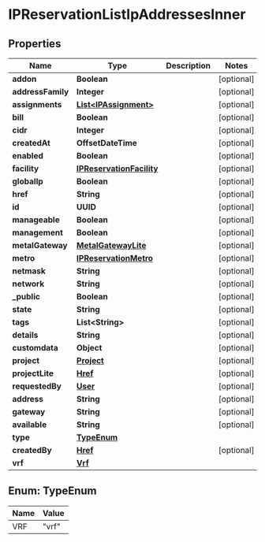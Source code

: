 

# IPReservationListIpAddressesInner


## Properties

| Name | Type | Description | Notes |
|------------ | ------------- | ------------- | -------------|
|**addon** | **Boolean** |  |  [optional] |
|**addressFamily** | **Integer** |  |  [optional] |
|**assignments** | [**List&lt;IPAssignment&gt;**](IPAssignment.md) |  |  [optional] |
|**bill** | **Boolean** |  |  [optional] |
|**cidr** | **Integer** |  |  [optional] |
|**createdAt** | **OffsetDateTime** |  |  [optional] |
|**enabled** | **Boolean** |  |  [optional] |
|**facility** | [**IPReservationFacility**](IPReservationFacility.md) |  |  [optional] |
|**globalIp** | **Boolean** |  |  [optional] |
|**href** | **String** |  |  [optional] |
|**id** | **UUID** |  |  [optional] |
|**manageable** | **Boolean** |  |  [optional] |
|**management** | **Boolean** |  |  [optional] |
|**metalGateway** | [**MetalGatewayLite**](MetalGatewayLite.md) |  |  [optional] |
|**metro** | [**IPReservationMetro**](IPReservationMetro.md) |  |  [optional] |
|**netmask** | **String** |  |  [optional] |
|**network** | **String** |  |  [optional] |
|**_public** | **Boolean** |  |  [optional] |
|**state** | **String** |  |  [optional] |
|**tags** | **List&lt;String&gt;** |  |  [optional] |
|**details** | **String** |  |  [optional] |
|**customdata** | **Object** |  |  [optional] |
|**project** | [**Project**](Project.md) |  |  [optional] |
|**projectLite** | [**Href**](Href.md) |  |  [optional] |
|**requestedBy** | [**User**](User.md) |  |  [optional] |
|**address** | **String** |  |  [optional] |
|**gateway** | **String** |  |  [optional] |
|**available** | **String** |  |  [optional] |
|**type** | [**TypeEnum**](#TypeEnum) |  |  |
|**createdBy** | [**Href**](Href.md) |  |  [optional] |
|**vrf** | [**Vrf**](Vrf.md) |  |  |



## Enum: TypeEnum

| Name | Value |
|---- | -----|
| VRF | &quot;vrf&quot; |



